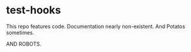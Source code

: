 test-hooks
==========
This repo features code. Documentation nearly non-existent. And Potatos sometimes.

AND ROBOTS.
